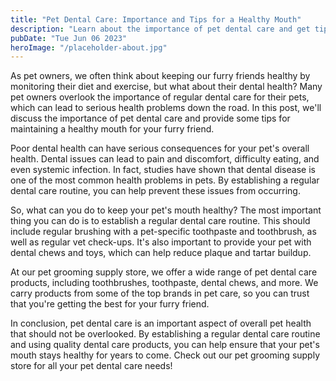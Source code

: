 ```yaml
---
title: "Pet Dental Care: Importance and Tips for a Healthy Mouth"
description: "Learn about the importance of pet dental care and get tips for maintaining a healthy mouth for your furry friend. Find the best pet dental care products at our pet grooming supply store."
pubDate: "Tue Jun 06 2023"
heroImage: "/placeholder-about.jpg"
---
```


As pet owners, we often think about keeping our furry friends healthy by monitoring their diet and exercise, but what about their dental health? Many pet owners overlook the importance of regular dental care for their pets, which can lead to serious health problems down the road. In this post, we&#39;ll discuss the importance of pet dental care and provide some tips for maintaining a healthy mouth for your furry friend.

Poor dental health can have serious consequences for your pet&#39;s overall health. Dental issues can lead to pain and discomfort, difficulty eating, and even systemic infection. In fact, studies have shown that dental disease is one of the most common health problems in pets. By establishing a regular dental care routine, you can help prevent these issues from occurring.

So, what can you do to keep your pet&#39;s mouth healthy? The most important thing you can do is to establish a regular dental care routine. This should include regular brushing with a pet-specific toothpaste and toothbrush, as well as regular vet check-ups. It&#39;s also important to provide your pet with dental chews and toys, which can help reduce plaque and tartar buildup.

At our pet grooming supply store, we offer a wide range of pet dental care products, including toothbrushes, toothpaste, dental chews, and more. We carry products from some of the top brands in pet care, so you can trust that you&#39;re getting the best for your furry friend.

In conclusion, pet dental care is an important aspect of overall pet health that should not be overlooked. By establishing a regular dental care routine and using quality dental care products, you can help ensure that your pet&#39;s mouth stays healthy for years to come. Check out our pet grooming supply store for all your pet dental care needs!